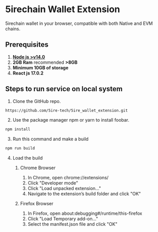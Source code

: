 # 5irechain Wallet Extension

5irechain wallet in your browser, compatible with both Native and EVM chains.

## Prerequisites 
1. [**Node js  >v14.0**](https://nodejs.org/en/download/)
2. **2GB Ram** recommended **>8GB**
3. **Minimum 10GB of storage**
4. **React js 17.0.2**

## Steps to run service on local system
1. Clone the GitHub repo.
```bash
https://github.com/5ire-tech/5ire_wallet_extension.git
```
2. Use the package manager npm or yarn to install foobar.

```bash
npm install
```
3. Run this command and make a build
```bash
npm run build
```
4. Load the build 
   1. Chrome Browser
       1. In Chrome, open chrome://extensions/
       2. Click "Developer mode"
       3. Click "Load unpacked extension…"
       4. Navigate to the extension’s build folder and click "OK"

   2. Firefox Browser
       1. In Firefox, open about:debugging#/runtime/this-firefox
       2. Click "Load Temporary add-on…"
       3. Select the manifest.json file and click "OK"